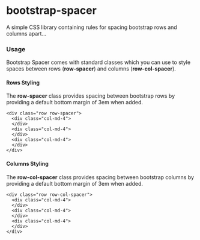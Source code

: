 # bootstrap-spacer
A simple CSS library containing rules for spacing bootstrap rows and columns apart...

### Usage
Bootstrap Spacer comes with standard classes which you can use to style spaces between rows (**row-spacer**) and columns (**row-col-spacer**).

#### Rows Styling
The **row-spacer** class provides spacing between bootstrap rows by providing a default bottom margin of 3em when added.
```
<div class="row row-spacer">
  <div class="col-md-4">
  </div>
  <div class="col-md-4">
  </div>
  <div class="col-md-4">
  </div>
</div>
```

#### Columns Styling
The **row-col-spacer** class provides spacing between bootstrap columns by providing a default bottom margin of 3em when added.
```
<div class="row row-col-spacer">
  <div class="col-md-4">
  </div>
  <div class="col-md-4">
  </div>
  <div class="col-md-4">
  </div>
</div>
```
